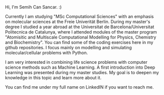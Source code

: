 Hi, I'm Semih Can Sancar. :)

Currently I am studying "MSc Computational Sciences" with an emphasis on molecular sciences at the Freie Univerität Berlin. During my master's degree I studied a year abroad at the Universitat de Barcelona/Universitat Politecnica de Catalunya, where I attended modules of the master program "Atomisitic and Multiscale Computational Modelling for Physics, Chemistry and Biochemistry".
You can find some of the coding exercises here in my github repositories. I focus mainly on modelling and simulating molecular/cellular problems with Python.

I am very interested in combining life science problems with computer science methods such as Machine Learning. A first introduction into Deep Learning was presented during my master studies.
My goal is to deepen my knowledge in this topic and learn more about it. 

You can find me under my full name on LinkedIN if you want to reach me. 
